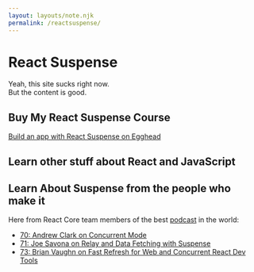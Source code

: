 ```yaml
---
layout: layouts/note.njk
permalink: /reactsuspense/
---
```


# React Suspense

Yeah, this site sucks right now.  
But the content is good.

## Buy My React Suspense Course

[Build an app with React Suspense on Egghead](https://egghead.io/courses/build-an-app-with-suspense-hooks-and-context)

## Learn other stuff about React and JavaScript

<script async data-uid="b3af526942" src="https://chantastic.ck.page/b3af526942/index.js"></script>

## Learn About Suspense from the people who make it

Here from React Core team members of the best [podcast](https://reactpodcast.com) in the world:

- [70: Andrew Clark on Concurrent Mode](https://reactpodcast.com/70)
- [71: Joe Savona on Relay and Data Fetching with Suspense](https://reactpodcast.com/71)
- [73: Brian Vaughn on Fast Refresh for Web and Concurrent React Dev Tools](https://reactpodcast.com/73)
